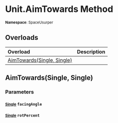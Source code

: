 # Unit.AimTowards Method

<small>**Namespace**: SpaceUsurper</small>

## Overloads

<div markdown="1" class="member-table">

| Overload | Description |
| :------- | ----------- |
| [AimTowards(Single, Single)](#Single_Single_) |  | 

</div>

## AimTowards(Single, Single)
### Parameters
#### <small>[Single](https://docs.microsoft.com/en-us/dotnet/api/system.single?view=netframework-4.5)</small> `facingAngle`

#### <small>[Single](https://docs.microsoft.com/en-us/dotnet/api/system.single?view=netframework-4.5)</small> `rotPercent`

